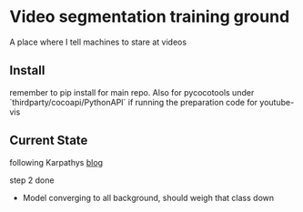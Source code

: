 # Video segmentation training ground
A place where I tell machines to stare at videos

## Install
remember to pip install for main repo. Also for pycocotools under ´thirdparty/cocoapi/PythonAPI´ if running the preparation code for youtube-vis

## Current State
following Karpathys [blog](http://karpathy.github.io/2019/04/25/recipe/)

step 2 done

 * Model converging to all background, should weigh that class down
